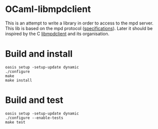 # OCaml-libmpdclient

This is an attempt to write a library in order to access to the mpd server.
This lib is based on the mpd protocol ([specifications](https://www.musicpd.org/doc/protocol/)).
Later it should be inspired by the C [libmpdclient](https://www.musicpd.org/libs/libmpdclient/) and its organisation.

# Build and install

    oasis setup -setup-update dynamic
    ./configure
    make
    make install

# Build and test

    oasis setup -setup-update dynamic
    ./configure --enable-tests
    make test


